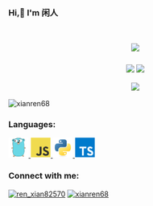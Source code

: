 

<!--
**xianren68/xianren68** is a ✨ _special_ ✨ repository because its `README.md` (this file) appears on your GitHub profile.

Here are some ideas to get you started:

- 🔭 I’m currently working on ...
- 🌱 I’m currently learning ...
- 👯 I’m looking to collaborate on ...
- 🤔 I’m looking for help with ...
- 💬 Ask me about ...
- 📫 How to reach me: ...
- 😄 Pronouns: ...
- ⚡ Fun fact: ...
-->
### Hi,👋 I'm 闲人
<h1 align="center"> <a href="https://sunguoqi.com/"> <img src="https://readme-typing-svg.herokuapp.com/?lines=console.log(%22Hello%2C%20World!%22);xianren祝您今天愉快!&center=true&size=27"> </a> </h1>

<!-- GitHub 数据统计 -->
<div align="center" >
<img height="137px" src="https://github-readme-stats-git-masterrstaa-rickstaa.vercel.app/api?username=xianren68&hide_title=true&hide_border=true&show_icons=trueline_height=21&text_color=000&icon_color=000&bg_color=0,ea6161,ffc64d,fffc4d,52fa5a&theme=radical" />
<img height="137px" src="https://github-readme-stats-git-masterrstaa-rickstaa.vercel.app/api/top-langs/?username=xianren68&hide_title=true&hide_border=true&layout=compact&langs_count=6&text_color=000&icon_color=fff&bg_color=0,52fa5a,4dfcff,c64dff&theme=graywhite" /><br><br>
 </div>

<div align="center"> <img src="https://github-readme-streak-stats.herokuapp.com/?user=xianren68" /> </div>
<!-- 访客 -->
<p align="left"> <img src="https://komarev.com/ghpvc/?username=xianren68&label=Profile%20views&color=0e75b6&style=flat" alt="xianren68" /> </p>

<!-- 编程语言 -->
<h3 align="left">Languages:</h3>
<p align="left"> 

 <a href="https://golang.org" target="_blank" rel="noreferrer"> <img src="https://raw.githubusercontent.com/devicons/devicon/master/icons/go/go-original.svg" alt="go" width="40" height="40"/> </a><a href="https://developer.mozilla.org/en-US/docs/Web/JavaScript" target="_blank" rel="noreferrer"> <img src="https://raw.githubusercontent.com/devicons/devicon/master/icons/javascript/javascript-original.svg" alt="javascript" width="40" height="40"/> </a> <a href="https://www.python.org" target="_blank" rel="noreferrer"> <img src="https://raw.githubusercontent.com/devicons/devicon/master/icons/python/python-original.svg" alt="python" width="40" height="40"/> </a> <a href="https://www.typescriptlang.org/" target="_blank" rel="noreferrer"> <img src="https://raw.githubusercontent.com/devicons/devicon/master/icons/typescript/typescript-original.svg" alt="typescript" width="40" height="40"/> </a>
</p>
<!-- 联系我 -->
<h3 align="left">Connect with me:</h3>
<p align="left">
<a href="https://twitter.com/ren_xian82570" target="blank"><img align="center" src="https://raw.githubusercontent.com/rahuldkjain/github-profile-readme-generator/master/src/images/icons/Social/twitter.svg" alt="ren_xian82570" height="30" width="40" /></a>
<a href="https://www.leetcode.com/xianren68" target="blank"><img align="center" src="https://raw.githubusercontent.com/rahuldkjain/github-profile-readme-generator/master/src/images/icons/Social/leet-code.svg" alt="xianren68" height="30" width="40" /></a>
</p>


